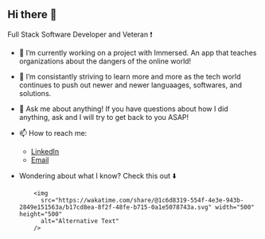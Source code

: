 ## Hi there 👋

Full Stack Software Developer and Veteran :exclamation:

- 🔭 I’m currently working on a project with Immersed. An app that teaches organizations about the dangers of the online world! 
- 🌱 I’m consistantly striving to learn more and more as the tech world continues to push out newer and newer languaages, softwares, and solutions. 
- 💬 Ask me about anything! If you have questions about how I did anything, ask and I will try to get back to you ASAP!
- 📫 How to reach me: 
     - [LinkedIn](https://www.linkedin.com/in/joseph-aquino-596862199/)
     - [Email](joseph.aquino.engineer@gmail.com)  
- Wondering about what I know? Check this out :arrow_down:

          <img
            src="https://wakatime.com/share/@1c6d8319-554f-4e3e-943b-2849e151563a/b17cd8ea-8f2f-48fe-b715-0a1e5078743a.svg" width="500" height="500"
            alt="Alternative Text"
          />
